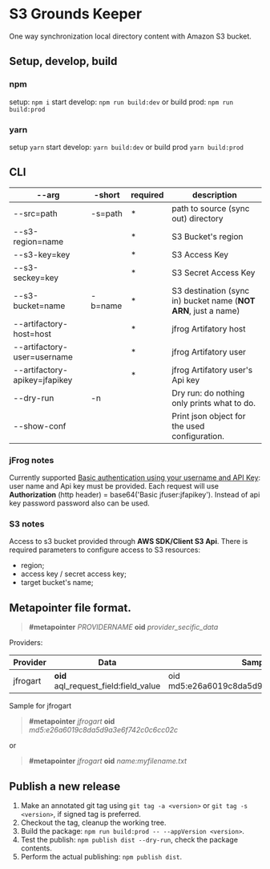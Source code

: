 # S3 Grounds Keeper

One way synchronization local directory content with Amazon S3 bucket.



## Setup, develop, build
### npm
setup: `npm i`
start develop: `npm run build:dev` or build prod: `npm run build:prod`

### yarn
setup `yarn`
start develop: `yarn build:dev` or build prod `yarn build:prod`


## CLI

|--arg                          |-short    | required | description              |
|-------------------------------|----------|----------|--------------------------|
|--src=path                     | -s=path  |*         | path to source (sync out) directory |
|--s3-region=name               |          |*         | S3 Bucket's region       |
|--s3-key=key                   |          |*         | S3 Access Key            |
|--s3-seckey=key                |          |*         | S3 Secret Access Key            |
|--s3-bucket=name               | -b=name  |*         | S3 destination (sync in) bucket name (**NOT ARN**, just a name)   |
|--artifactory-host=host        |          |*         | jfrog Artifatory host |
|--artifactory-user=username    |          |*         | jfrog Artifatory user |
|--artifactory-apikey=jfapikey  |          |*         | jfrog Artifatory user's Api key |
|--dry-run                      | -n       |          | Dry run: do nothing only prints what to do. |
|--show-conf                    |          |          | Print json object for the used configuration. |

### jFrog notes

Currently supported [Basic authentication using your username and API Key](https://www.jfrog.com/confluence/display/JFROG/Artifactory+REST+API#ArtifactoryRESTAPI-Authentication): user name and Api key must be provided. Each request will use **Authorization** (http header) = base64('Basic jfuser:jfapikey'). Instead of api key password password also can be used.

### S3 notes

Access to s3 bucket provided through **AWS SDK/Client S3 Api**.
There is required parameters to configure access to S3 resources:
* region;
* access key / secret access key;
* target bucket's name;


## Metapointer file format.

> **#metapointer** *PROVIDERNAME*
> **oid** *provider_secific_data*

Providers:

|Provider   |Data                                      | Sample                                 |
|-----------|------------------------------------------|----------------------------------------|
|jfrogart   | **oid** aql_request_field:field_value    |oid md5:e26a6019c8da5d9a3e6f742c0c6cc02c|

Sample for jfrogart

> **#metapointer** *jfrogart*
> **oid** *md5:e26a6019c8da5d9a3e6f742c0c6cc02c*

or

> **#metapointer** *jfrogart*
> **oid** *name:myfilename.txt*

## Publish a new release
1. Make an annotated git tag using `git tag -a <version>` or `git tag -s <version>`, if signed tag is preferred.
2. Checkout the tag, cleanup the working tree.
3. Build the package: `npm run build:prod -- --appVersion <version>`.
4. Test the publish: `npm publish dist --dry-run`, check the package contents.
5. Perform the actual publishing: `npm publish dist`.
